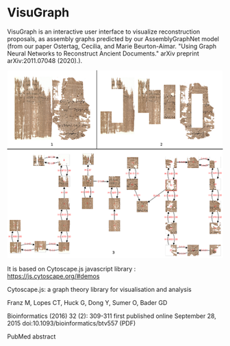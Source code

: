 # VisuGraph

VisuGraph is an interactive user interface to visualize reconstruction proposals, as assembly graphs predicted by our AssemblyGraphNet model (from our paper Ostertag, Cecilia, and Marie Beurton-Aimar. "Using Graph Neural Networks to Reconstruct Ancient Documents." arXiv preprint arXiv:2011.07048 (2020).).

![Reconstuction](recon_mix2.png)

It is based on Cytoscape.js javascript library : https://js.cytoscape.org/#demos

Cytoscape.js: a graph theory library for visualisation and analysis

Franz M, Lopes CT, Huck G, Dong Y, Sumer O, Bader GD

Bioinformatics (2016) 32 (2): 309-311 first published online September 28, 2015 doi:10.1093/bioinformatics/btv557 (PDF)

PubMed abstract
